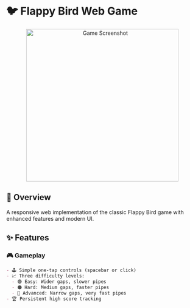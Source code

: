 # 🐦 Flappy Bird Web Game

<div align="center">
  <img src="assets/game-screenshot.png" alt="Game Screenshot" width="400">
</div>

## 📝 Overview

A responsive web implementation of the classic Flappy Bird game with enhanced features and modern UI.

## ✨ Features

### 🎮 Gameplay
```markdown
- 🕹️ Simple one-tap controls (spacebar or click)
- 📈 Three difficulty levels:
  - 🟢 Easy: Wider gaps, slower pipes
  - 🟠 Hard: Medium gaps, faster pipes
  - 🔴 Advanced: Narrow gaps, very fast pipes
- 🏆 Persistent high score tracking
